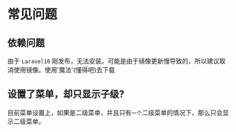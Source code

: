 # 常见问题

## 依赖问题

由于 `Laravel10` 刚发布，无法安装。可能是由于镜像更新慢导致的，所以建议取消使用镜像。使用'魔法'(懂得吧)去下载

## 设置了菜单，却只显示子级?

目前菜单设置上，如果是二级菜单，并且只有`一个`二级菜单的情况下，那么只会显示二级菜单。
